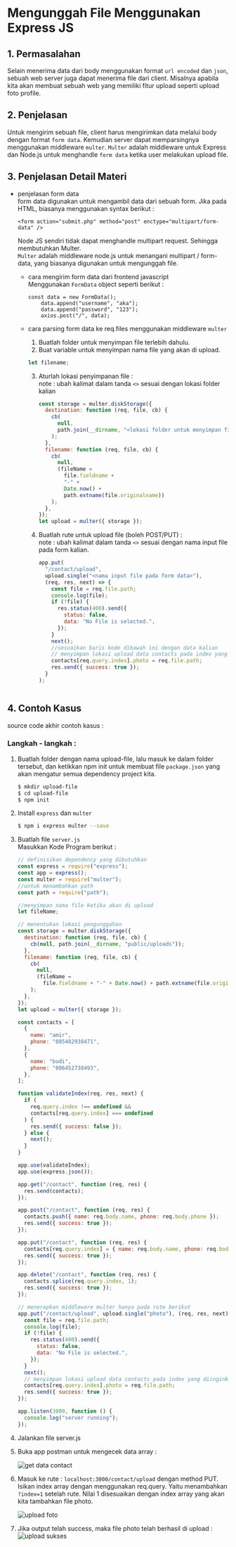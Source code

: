 # Mengunggah File Menggunakan Express JS

## 1. Permasalahan

Selain menerima data dari body menggunakan format `url encoded` dan `json`, sebuah web server juga dapat menerima file dari client. Misalnya apabila kita akan membuat sebuah web yang memiliki fitur upload seperti upload foto profile.

## 2. Penjelasan

Untuk mengirim sebuah file, client harus mengirimkan data melalui body dengan format `form data`. Kemudian server dapat memparsingnya menggunakan middleware `multer`. `Multer` adalah middleware untuk Express dan Node.js untuk menghandle `form data` ketika user melakukan upload file.

## 3. Penjelasan Detail Materi

- penjelasan form data  
  form data digunakan untuk mengambil data dari sebuah form.
  Jika pada HTML, biasanya menggunakan syntax berikut :

  ```
  <form action="submit.php" method="post" enctype="multipart/form-data" />
  ```

  Node JS sendiri tidak dapat menghandle multipart request. Sehingga membutuhkan Multer.  
  `Multer` adalah middleware node.js untuk menangani multipart / form-data, yang biasanya digunakan untuk mengunggah file.

  - cara mengirim form data dari frontend javascript  
    Menggunakan `FormData` object seperti berikut :
    ```
    const data = new FormData();
        data.append("username", "aka");
        data.append("password", "123");
        axios.post("/", data);
    ```
  - cara parsing form data ke req.files menggunakan middleware `multer`

    1. Buatlah folder untuk menyimpan file terlebih dahulu.
    2. Buat variable untuk menyimpan nama file yang akan di upload.

    ```javascript
    let filename;
    ```

    3. Aturlah lokasi penyimpanan file :  
       note : ubah kalimat dalam tanda `<>` sesuai dengan lokasi folder kalian

       ```javascript
       const storage = multer.diskStorage({
         destination: function (req, file, cb) {
           cb(
             null,
             path.join(__dirname, "<lokasi folder untuk menyimpan file>")
           );
         },
         filename: function (req, file, cb) {
           cb(
             null,
             (fileName =
               file.fieldname +
               "-" +
               Date.now() +
               path.extname(file.originalname))
           );
         },
       });
       let upload = multer({ storage });
       ```

    4. Buatlah rute untuk upload file (boleh POST/PUT) :  
        note : ubah kalimat dalam tanda `<>` sesuai dengan nama input file pada form kalian.
       ```javascript
       app.put(
         "/contact/upload",
         upload.single("<nama input file pada form data>"),
         (req, res, next) => {
           const file = req.file.path;
           console.log(file);
           if (!file) {
             res.status(400).send({
               status: false,
               data: "No File is selected.",
             });
           }
           next();
           //sesuaikan baris kode dibawah ini dengan data kalian
           // menyimpan lokasi upload data contacts pada index yang diinginkan (karena data contact berbentuk array)
           contacts[req.query.index].photo = req.file.path;
           res.send({ success: true });
         }
       );
       ```

    ```

    ```

## 4. Contoh Kasus

source code akhir contoh kasus :

### Langkah - langkah :

1. Buatlah folder dengan nama upload-file, lalu masuk ke dalam folder tersebut, dan ketikkan npm init untuk membuat file `package.json` yang akan mengatur semua dependency project kita.

   ```bash
   $ mkdir upload-file
   $ cd upload-file
   $ npm init
   ```

2. Install `express` dan `multer`

   ```bash
   $ npm i express multer --save
   ```

3. Buatlah file `server.js`  
    Masukkan Kode Program berikut :

   ```javascript
   // definisikan dependency yang dibutuhkan
   const express = require("express");
   const app = express();
   const multer = require("multer");
   //untuk menambahkan path
   const path = require("path");

   //menyimpan nama file ketika akan di upload
   let fileName;

   // menentukan lokasi pengunggahan
   const storage = multer.diskStorage({
     destination: function (req, file, cb) {
       cb(null, path.join(__dirname, "public/uploads"));
     },
     filename: function (req, file, cb) {
       cb(
         null,
         (fileName =
           file.fieldname + "-" + Date.now() + path.extname(file.originalname))
       );
     },
   });
   let upload = multer({ storage });

   const contacts = [
     {
       name: "amir",
       phone: "085482938471",
     },
     {
       name: "budi",
       phone: "086452738493",
     },
   ];

   function validateIndex(req, res, next) {
     if (
       req.query.index !== undefined &&
       contacts[req.query.index] === undefined
     ) {
       res.send({ success: false });
     } else {
       next();
     }
   }

   app.use(validateIndex);
   app.use(express.json());

   app.get("/contact", function (req, res) {
     res.send(contacts);
   });

   app.post("/contact", function (req, res) {
     contacts.push({ name: req.body.name, phone: req.body.phone });
     res.send({ success: true });
   });

   app.put("/contact", function (req, res) {
     contacts[req.query.index] = { name: req.body.name, phone: req.body.phone };
     res.send({ success: true });
   });

   app.delete("/contact", function (req, res) {
     contacts.splice(req.query.index, 1);
     res.send({ success: true });
   });

   // menerapkan middleware multer hanya pada rute berikut
   app.put("/contact/upload", upload.single("photo"), (req, res, next) => {
     const file = req.file.path;
     console.log(file);
     if (!file) {
       res.status(400).send({
         status: false,
         data: "No File is selected.",
       });
     }
     next();
     // menyimpan lokasi upload data contacts pada index yang diinginkan
     contacts[req.query.index].photo = req.file.path;
     res.send({ success: true });
   });

   app.listen(3000, function () {
     console.log("server running");
   });
   ```

4. Jalankan file server.js
5. Buka app postman untuk mengecek data array :

   ![get data contact](GET-data-contact.png)

6. Masuk ke rute : `localhost:3000/contact/upload` dengan method PUT. Isikan index array dengan menggunakan req.query. Yaitu menambahkan `?index=1` setelah rute. Nilai 1 disesuaikan dengan index array yang akan kita tambahkan file photo.

   ![upload foto](put-upload-photo.jpeg)  


7. Jika output telah success, maka file photo telah berhasil di upload :  
   ![upload sukses](output-upload-success.jpeg)
